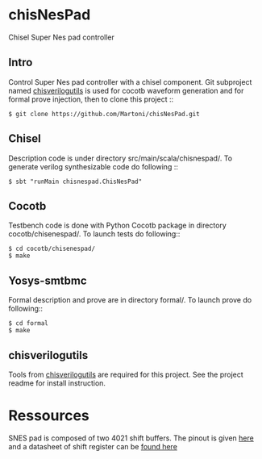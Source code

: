 # chisNesPad
Chisel Super Nes pad controller

## Intro
Control Super Nes pad controller with a chisel component. Git subproject named [chisverilogutils](https://github.com/Martoni/chisverilogutils) is used for cocotb waveform generation and for formal prove injection, then to clone this project ::

```
$ git clone https://github.com/Martoni/chisNesPad.git
```

## Chisel

Description code is under directory src/main/scala/chisnespad/. To generate verilog synthesizable code do following ::

```
$ sbt "runMain chisnespad.ChisNesPad"
```

## Cocotb

Testbench code is done with Python Cocotb package in directory cocotb/chisenespad/. To launch tests do following::

```
$ cd cocotb/chisenespad/
$ make
```

## Yosys-smtbmc

Formal description and prove are in directory formal/. To launch prove do following::
```
$ cd formal
$ make
```

## chisverilogutils

Tools from [chisverilogutils](https://github.com/Martoni/chisverilogutils.git) are required for this project. See the project
readme for install instruction.


# Ressources

SNES pad is composed of two 4021 shift buffers. The pinout is given
[here](https://pinoutguide.com/Game/snescontroller_pinout.shtml) and a datasheet
of shift register can be [found here](http://www.st.com/content/ccc/resource/technical/document/datasheet/aa/2e/a7/49/58/cc/4a/9e/CD00002651.pdf/files/CD00002651.pdf/jcr:content/translations/en.CD00002651.pdf)
